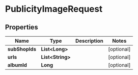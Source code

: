 

# PublicityImageRequest


## Properties

Name | Type | Description | Notes
------------ | ------------- | ------------- | -------------
**subShopIds** | **List&lt;Long&gt;** |  |  [optional]
**urls** | **List&lt;String&gt;** |  |  [optional]
**albumId** | **Long** |  |  [optional]



